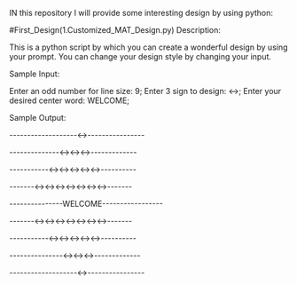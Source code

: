 IN this repository I will provide some interesting design by using python:

#First_Design(1.Customized_MAT_Design.py) Description: 

This is a python script by which you can create a wonderful design by using your prompt.
You can change your design style by changing your input.

Sample Input:

Enter an odd number for line size: 9;
Enter 3 sign to design: <->;
Enter your desired center word: WELCOME;

Sample Output:


-------------------<->----------------

--------------<-><-><->-------------

-----------<-><-><-><-><->----------

-------<-><-><-><-><-><-><->-------

---------------WELCOME-----------------

-------<-><-><-><-><-><-><->-------

-----------<-><-><-><-><->----------

---------------<-><-><->-------------

-------------------<->----------------    




